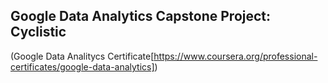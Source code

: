 ## Google Data Analytics Capstone Project: Cyclistic 
(Google Data Analitycs Certificate[https://www.coursera.org/professional-certificates/google-data-analytics])
